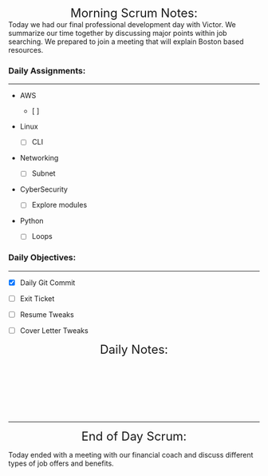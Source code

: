 

   
<font size="+2">
<div align="center">Morning Scrum Notes:</div>
</font>
Today we had our final professional development day with Victor. We summarize our time together by discussing major points within job searching. We prepared to join a meeting that will explain Boston based resources. 


### **Daily Assignments:**
___

- AWS
    - [ ]  

- Linux
    - [ ] CLI

- Networking
    - [ ] Subnet

- CyberSecurity
    - [ ] Explore modules

- Python
    - [ ] Loops


### **Daily Objectives:**

______

- [X] Daily Git Commit

- [ ] Exit Ticket

- [ ] Resume Tweaks

- [ ] Cover Letter Tweaks

<font size="+2">
<div align="center">Daily Notes:</div>
</font>

</br></br></br></br></br></br>
____

<font size="+2">
<div align="center">End of Day Scrum:</div>
</font>

Today ended with a meeting with our financial coach and discuss different types of job offers and benefits.
